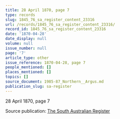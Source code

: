 ```yaml
---
title: 28 April 1870, page 7
type: records
slug: 1845_76_sa_register_content_23316
url: /records/1845_76_sa_register_content_23316/
record_id: 1845_76_sa_register_content_23316
date: '1870-04-28'
date_display: null
volume: null
issue_number: null
page: '7'
article_type: other
issue_reference: 1870-04-28, page 7
people_mentioned: []
places_mentioned: []
topics: []
source_document: 1985-87_Northern__Argus.md
publication_slug: sa-register
---
```


28 April 1870, page 7

Source publication: [The South Australian Register](/publications/sa-register/)
